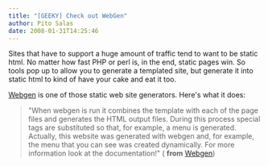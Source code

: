 ```yaml
---
title: "[GEEKY] Check out WebGen"
author: Pito Salas
date: 2008-01-31T14:25:46
---
```




Sites that have to support a huge amount of traffic tend to want to be static
html. No matter how fast PHP or perl is, in the end, static pages win. So
tools pop up to allow you to generate a templated site, but generate it into
static html to kind of have your cake and eat it too.

[Webgen](<http://webgen.rubyforge.org/index.html>) is one of those static web
site generators. Here's what it does:

> "When webgen is run it combines the template with each of the page files and
> generates the HTML output files. During this process special tags are
> substituted so that, for example, a menu is generated. Actually, this
> website was generated with webgen and, for example, the menu that you can
> see was created dynamically. For more information look at the
> documentation!" ( **from** [Webgen](<http://webgen.rubyforge.org/index.html>
> "software opensource cool"))


